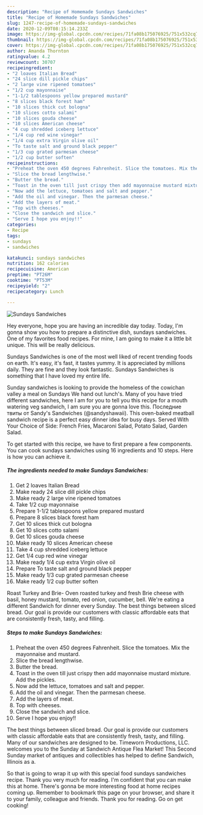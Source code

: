 ```yaml
---
description: "Recipe of Homemade Sundays Sandwiches"
title: "Recipe of Homemade Sundays Sandwiches"
slug: 1247-recipe-of-homemade-sundays-sandwiches
date: 2020-12-09T08:15:14.233Z
image: https://img-global.cpcdn.com/recipes/71fa08b175076925/751x532cq70/sundays-sandwiches-recipe-main-photo.jpg
thumbnail: https://img-global.cpcdn.com/recipes/71fa08b175076925/751x532cq70/sundays-sandwiches-recipe-main-photo.jpg
cover: https://img-global.cpcdn.com/recipes/71fa08b175076925/751x532cq70/sundays-sandwiches-recipe-main-photo.jpg
author: Amanda Thornton
ratingvalue: 4.2
reviewcount: 30707
recipeingredient:
- "2 loaves Italian Bread"
- "24 slice dill pickle chips"
- "2 large vine ripened tomatoes"
- "1/2 cup mayonnaise"
- "1-1/2 tablespoons yellow prepared mustard"
- "8 slices black forest ham"
- "10 slices thick cut bologna"
- "10 slices cotto salami"
- "10 slices gouda cheese"
- "10 slices American cheese"
- "4 cup shredded iceberg lettuce"
- "1/4 cup red wine vinegar"
- "1/4 cup extra Virgin olive oil"
- "To taste salt and ground black pepper"
- "1/3 cup grated parmesan cheese"
- "1/2 cup butter soften"
recipeinstructions:
- "Preheat the oven 450 degrees Fahrenheit. Slice the tomatoes. Mix the mayonnaise and mustard."
- "Slice the bread lengthwise."
- "Butter the bread."
- "Toast in the oven till just crispy then add mayonnaise mustard mixture. Add the pickles."
- "Now add the lettuce, tomatoes and salt and pepper."
- "Add the oil and vinegar. Then the parmesan cheese."
- "Add the layers of meat."
- "Top with cheeses."
- "Close the sandwich and slice."
- "Serve I hope you enjoy!!"
categories:
- Recipe
tags:
- sundays
- sandwiches

katakunci: sundays sandwiches 
nutrition: 162 calories
recipecuisine: American
preptime: "PT26M"
cooktime: "PT53M"
recipeyield: "2"
recipecategory: Lunch

---
```



![Sundays Sandwiches](https://img-global.cpcdn.com/recipes/71fa08b175076925/751x532cq70/sundays-sandwiches-recipe-main-photo.jpg)

Hey everyone, hope you are having an incredible day today. Today, I'm gonna show you how to prepare a distinctive dish, sundays sandwiches. One of my favorites food recipes. For mine, I am going to make it a little bit unique. This will be really delicious.

Sundays Sandwiches is one of the most well liked of recent trending foods on earth. It's easy, it's fast, it tastes yummy. It is appreciated by millions daily. They are fine and they look fantastic. Sundays Sandwiches is something that I have loved my entire life.

Sunday sandwiches is looking to provide the homeless of the cowichan valley a meal on Sundays We hand out lunch&#39;s. Many of you have tried different sandwiches, here I am for you to tell you this recipe for a mouth watering veg sandwich, I am sure you are gonna love this. Последние твиты от Sandy&#39;s Sandwiches (@sandyshawaii). This oven-baked meatball sandwich recipe is a perfect easy dinner idea for busy days. Served With Your Choice of Side: French Fries, Macaroni Salad, Potato Salad, Garden Salad.


To get started with this recipe, we have to first prepare a few components. You can cook sundays sandwiches using 16 ingredients and 10 steps. Here is how you can achieve it.

<!--inarticleads1-->

##### The ingredients needed to make Sundays Sandwiches:

1. Get 2 loaves Italian Bread
1. Make ready 24 slice dill pickle chips
1. Make ready 2 large vine ripened tomatoes
1. Take 1/2 cup mayonnaise
1. Prepare 1-1/2 tablespoons yellow prepared mustard
1. Prepare 8 slices black forest ham
1. Get 10 slices thick cut bologna
1. Get 10 slices cotto salami
1. Get 10 slices gouda cheese
1. Make ready 10 slices American cheese
1. Take 4 cup shredded iceberg lettuce
1. Get 1/4 cup red wine vinegar
1. Make ready 1/4 cup extra Virgin olive oil
1. Prepare To taste salt and ground black pepper
1. Make ready 1/3 cup grated parmesan cheese
1. Make ready 1/2 cup butter soften


Roast Turkey and Brie- Oven roasted turkey and fresh Brie cheese with basil, honey mustard, tomato, red onion, cucumber, bell. We&#39;re eating a different Sandwich for dinner every Sunday. The best things between sliced bread. Our goal is provide our customers with classic affordable eats that are consistently fresh, tasty, and filling. 

<!--inarticleads2-->

##### Steps to make Sundays Sandwiches:

1. Preheat the oven 450 degrees Fahrenheit. Slice the tomatoes. Mix the mayonnaise and mustard.
1. Slice the bread lengthwise.
1. Butter the bread.
1. Toast in the oven till just crispy then add mayonnaise mustard mixture. Add the pickles.
1. Now add the lettuce, tomatoes and salt and pepper.
1. Add the oil and vinegar. Then the parmesan cheese.
1. Add the layers of meat.
1. Top with cheeses.
1. Close the sandwich and slice.
1. Serve I hope you enjoy!!


The best things between sliced bread. Our goal is provide our customers with classic affordable eats that are consistently fresh, tasty, and filling. Many of our sandwiches are designed to be. Timeworn Productions, LLC. welcomes you to the Sunday at Sandwich Antique Flea Market! This Second Sunday market of antiques and collectibles has helped to define Sandwich, Illinois as a. 

So that is going to wrap it up with this special food sundays sandwiches recipe. Thank you very much for reading. I'm confident that you can make this at home. There's gonna be more interesting food at home recipes coming up. Remember to bookmark this page on your browser, and share it to your family, colleague and friends. Thank you for reading. Go on get cooking!
